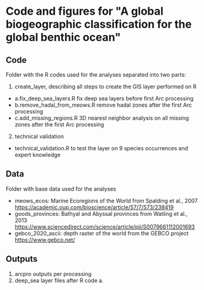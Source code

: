 # Code and figures for "A global biogeographic classification for the global benthic ocean"

## Code
Folder with the R codes used for the analyses separated into two parts:
1. create_layer, describing all steps to create the GIS layer performed on R
- a.fix_deep_sea_layers.R fix deep sea layers before first Arc processing
- b.remove_hadal_from_meows.R remove hadal zones after the first Arc processing
- c.add_missing_regions.R 3D nearest neighbor analysis on all missing zones after the first Arc processing
2. technical validation
- technical_validation.R to test the layer on 9 species occurrences and expert knowledge

## Data
Folder with base data used for the analyses
- meows_ecos: Marine Ecoregions of the World from Spalding et al., 2007 https://academic.oup.com/bioscience/article/57/7/573/238419
- goods_provinces: Bathyal and Abyssal provinces from Watling et al., 2013 https://www.sciencedirect.com/science/article/pii/S0079661112001693
- gebco_2020_ascii: depth raster of the world from the GEBCO project https://www.gebco.net/

## Outputs
1. arcpro outputs per processing
2. deep_sea layer files after R code a.
